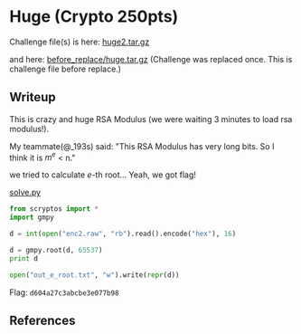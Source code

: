 Huge (Crypto 250pts)
==================

Challenge file(s) is here: [huge2.tar.gz](huge2.tar.gz)

and here: [before_replace/huge.tar.gz](before_replace/huge.tar.gz) (Challenge was replaced once. This is challenge file before replace.)

## Writeup
This is crazy and huge RSA Modulus (we were waiting 3 minutes to load rsa modulus!).

My teammate(@\_193s) said: "This RSA Modulus has very long bits. So I think it is $m^e$ < n."

we tried to calculate $e$-th root... Yeah, we got flag!

[solve.py](solve.py)

```python
from scryptos import *
import gmpy

d = int(open("enc2.raw", "rb").read().encode("hex"), 16)

d = gmpy.root(d, 65537)
print d

open("out_e_root.txt", "w").write(repr(d))
```

Flag: `d604a27c3abcbe3e077b98`

## References
